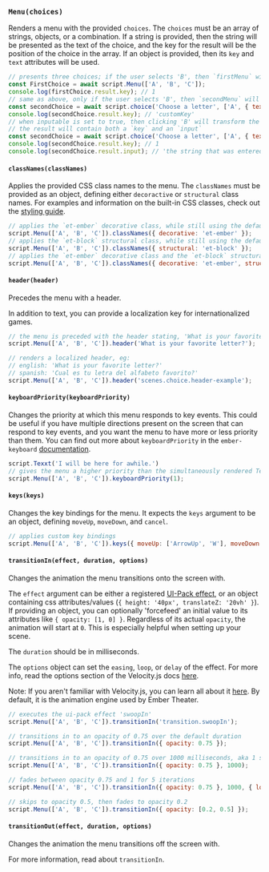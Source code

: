 ### `Menu(choices)`

Renders a menu with the provided `choices`. The `choices` must be an array of strings, objects, or a combination. If a string is provided, then the string will be presented as the text of the choice, and the key for the result will be the position of the choice in the array. If an object is provided, then its `key` and `text` attributes will be used.

```js
// presents three choices; if the user selects 'B', then `firstMenu` will be set to { result: { key: 1, text: 'B' } }
const FirstChoice = await script.Menu(['A', 'B', 'C']);
console.log(firstChoice.result.key); // 1
// same as above, only if the user selects 'B', then `secondMenu` will be set to { result: { key: 'customKey', text: 'B' } }
const secondChoice = await script.choice('Choose a letter', ['A', { text: 'B', key: 'customKey' }, 'C']);
console.log(secondChoice.result.key); // 'customKey'
// when inputable is set to true, then clicking 'B' will transform the button into an input field
// the result will contain both a `key` and an `input`
const secondChoice = await script.choice('Choose a letter', ['A', { text: 'B', inputable: true }, 'C']);
console.log(secondChoice.result.key); // 1
console.log(secondChoice.result.input); // 'the string that was entered into the input field'
```

#### `classNames(classNames)`

Applies the provided CSS class names to the menu. The `classNames` must be provided as an object, defining either `decoractive` or `structural` class names. For examples and information on the built-in CSS classes, check out the [styling guide](/learn/director/styling/choice).

```js
// applies the `et-ember` decorative class, while still using the default `structural` class
script.Menu(['A', 'B', 'C']).classNames({ decorative: 'et-ember' });
// applies the `et-block` structural class, while still using the default `decorative` class
script.Menu(['A', 'B', 'C']).classNames({ structural: 'et-block' });
// applies the `et-ember` decorative class and the `et-block` structural class
script.Menu(['A', 'B', 'C']).classNames({ decorative: 'et-ember', structural: 'et-block' });
```

#### `header(header)`

Precedes the menu with a header.

In addition to text, you can provide a localization key for internationalized games.

```js
// the menu is preceded with the header stating, 'What is your favorite letter?'
script.Menu(['A', 'B', 'C']).header('What is your favorite letter?');

// renders a localized header, eg:
// english: 'What is your favorite letter?'
// spanish: 'Cual es tu letra del alfabeto favorito?'
script.Menu(['A', 'B', 'C']).header('scenes.choice.header-example');
```

#### `keyboardPriority(keyboardPriority)`

Changes the priority at which this menu responds to key events. This could be useful if you have multiple directions present on the screen that can respond to key events, and you want the menu to have more or less priority than them. You can find out more about `keyboardPriority` in the `ember-keyboard` [documentation](https://github.com/null-null-null/ember-keyboard).

```js
script.Texxt('I will be here for awhile.')
// gives the menu a higher priority than the simultaneously rendered Text
script.Menu(['A', 'B', 'C']).keyboardPriority(1);
```

#### `keys(keys)`

Changes the key bindings for the menu. It expects the `keys` argument to be an object, defining `moveUp`, `moveDown`, and `cancel`.

```js
// applies custom key bindings
script.Menu(['A', 'B', 'C']).keys({ moveUp: ['ArrowUp', 'W'], moveDown: ['ArrowDown', 'S'], cancel: 'Escape' });
```

#### `transitionIn(effect, duration, options)`

Changes the animation the menu transitions onto the screen with.

The `effect` argument can be either a registered [UI-Pack effect](http://julian.com/research/velocity/#uiPack), or an object containing css attributes/values (`{ height: '40px', translateZ: '20vh' }`). If providing an object, you can optionally 'forcefeed' an initial value to its attributes like `{ opacity: [1, 0] }`. Regardless of its actual `opacity`, the animation will start at `0`. This is especially helpful when setting up your scene.

The `duration` should be in milliseconds.

The `options` object can set the `easing`, `loop`, or `delay` of the effect. For more info, read the options section of the Velocity.js docs [here](http://julian.com/research/velocity/#easing).

Note: If you aren't familiar with Velocity.js, you can learn all about it [here](http://julian.com/research/velocity). By default, it is the animation engine used by Ember Theater.

```js
// executes the ui-pack effect 'swoopIn'
script.Menu(['A', 'B', 'C']).transitionIn('transition.swoopIn');

// transitions in to an opacity of 0.75 over the default duration
script.Menu(['A', 'B', 'C']).transitionIn({ opacity: 0.75 });

// transitions in to an opacity of 0.75 over 1000 milliseconds, aka 1 second
script.Menu(['A', 'B', 'C']).transitionIn({ opacity: 0.75 }, 1000);

// fades between opacity 0.75 and 1 for 5 iterations
script.Menu(['A', 'B', 'C']).transitionIn({ opacity: 0.75 }, 1000, { loop: 5 });

// skips to opacity 0.5, then fades to opacity 0.2
script.Menu(['A', 'B', 'C']).transitionIn({ opacity: [0.2, 0.5] });
```

#### `transitionOut(effect, duration, options)`

Changes the animation the menu transitions off the screen with.

For more information, read about `transitionIn`.
